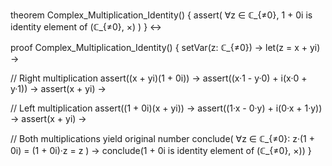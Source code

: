 theorem Complex_Multiplication_Identity() {
  assert(
    ∀z ∈ ℂ_{≠0}, 1 + 0i is identity element of (ℂ_{≠0}, ×)
  )
} ↔

proof Complex_Multiplication_Identity() {
  setVar(z: ℂ_{≠0}) →
  let(z = x + yi) →
  
  // Right multiplication
  assert((x + yi)(1 + 0i)) →
  assert((x·1 - y·0) + i(x·0 + y·1)) →
  assert(x + yi) →

  // Left multiplication
  assert((1 + 0i)(x + yi)) →
  assert((1·x - 0·y) + i(0·x + 1·y)) →
  assert(x + yi) →

  // Both multiplications yield original number
  conclude(
    ∀z ∈ ℂ_{≠0}: z·(1 + 0i) = (1 + 0i)·z = z
  ) →
  conclude(1 + 0i is identity element of (ℂ_{≠0}, ×))
}
